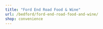 ```yaml
---
title: "Ford End Road Food & Wine"
url: /bedford/ford-end-road-food-and-wine/
shop: convenience
---
```

